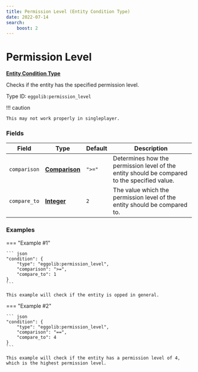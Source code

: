 ```yaml
---
title: Permission Level (Entity Condition Type)
date: 2022-07-14
search:
    boost: 2
---
```


#   Permission Level

[**Entity Condition Type**][1]

Checks if the entity has the specified permission level.

Type ID: `eggolib:permission_level`

!!! caution

    This may not work properly in singleplayer.


### Fields

Field | Type | Default | Description
------|------|---------|------------
`comparison` | [**Comparison**][2] | `">="` | Determines how the permission level of the entity should be compared to the specified value.
`compare_to` | [**Integer**][3] | `2` | The value which the permission level of the entity should be compared to.


### Examples

=== "Example #1"

    ``` json
    "condition": {
        "type": "eggolib:permission_level",
        "comparison": ">=",
        "compare_to": 1
    }
    ```

    This example will check if the entity is opped in general.


=== "Example #2"

    ``` json
    "condition": {
        "type": "eggolib:permission_level",
        "comparison": "==",
        "compare_to": 4
    }
    ```

    This example will check if the entity has a permission level of 4, which is the highest permission level.



[1]: ../entity_condition_types.md
[2]: https://origins.readthedocs.io/en/latest/types/data_types/comparison
[3]: https://origins.readthedocs.io/en/latest/types/data_types/integer
